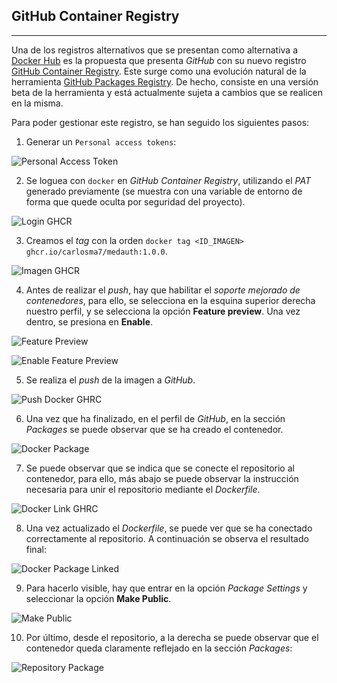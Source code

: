 
## GitHub Container Registry

---

Una de los registros alternativos que se presentan como alternativa a [Docker Hub](https://hub.docker.com/) es la propuesta que presenta *GitHub* con su nuevo registro [GitHub Container Registry](https://github.blog/2020-09-01-introducing-github-container-registry/). Este surge como una evolución natural de la herramienta [GitHub Packages Registry](https://github.com/features/packages). De hecho, consiste en una versión beta de la herramienta y está actualmente sujeta a cambios que se realicen en la misma.

Para poder gestionar este registro, se han seguido los siguientes pasos:

1. Generar un ```Personal access tokens```:

![Personal Access Token](../img/PAT.png "Personal Access Token")

2. Se loguea con ```docker``` en *GitHub Container Registry*, utilizando el *PAT* generado previamente (se muestra con una variable de entorno de forma que quede oculta por seguridad del proyecto).

![Login GHCR](../img/ghcr_login.png "Login GHCR")

3. Creamos el *tag* con la orden ```docker tag <ID_IMAGEN> ghcr.io/carlosma7/medauth:1.0.0```.

![Imagen GHCR](../img/ghcr_image.png "Imagen GHCR")

4. Antes de realizar el *push*, hay que habilitar el *soporte mejorado de contenedores*, para ello, se selecciona en la esquina superior derecha nuestro perfil, y se selecciona la opción **Feature preview**. Una vez dentro, se presiona en **Enable**.

![Feature Preview](../img/feature_preview1.png "Feature Preview")

![Enable Feature Preview](../img/feature_preview2.png "Enable Feature Preview")

5. Se realiza el *push* de la imagen a *GitHub*.

![Push Docker GHRC](../img/docker_push_ghcr.png "Push Docker GHRC")

6. Una vez que ha finalizado, en el perfil de *GitHub*, en la sección *Packages* se puede observar que se ha creado el contenedor.

![Docker Package](../img/docker_package1.png "Docker Package")

7. Se puede observar que se indica que se conecte el repositorio al contenedor, para ello, más abajo se puede observar la instrucción necesaria para unir el repositorio mediante el *Dockerfile*.

![Docker Link GHRC](../img/docker_link.png "Docker Link GHRC")

8. Una vez actualizado el *Dockerfile*, se puede ver que se ha conectado correctamente al repositorio. A continuación se observa el resultado final:

![Docker Package Linked](../img/docker_package2.png "Docker Package Linked")

9. Para hacerlo visible, hay que entrar en la opción *Package Settings* y seleccionar la opción **Make Public**.

![Make Public](../img/docker_package_public.png "Make Public") 

10. Por último, desde el repositorio, a la derecha se puede observar que el contenedor queda claramente reflejado en la sección *Packages*:

![Repository Package](../img/repository_package.png "Repository Package")



